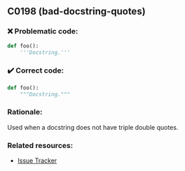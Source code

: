 ## C0198 (bad-docstring-quotes)

### :x: Problematic code:

```python
def foo():
    '''Docstring.'''
```

### :heavy_check_mark: Correct code:

```python
def foo():
    """Docstring."""
```

### Rationale:

Used when a docstring does not have triple double quotes.

### Related resources:

- [Issue Tracker](https://github.com/PyCQA/pylint/issues?q=is%3Aissue+%22bad-docstring-quotes%22+OR+%22C0198%22)
